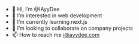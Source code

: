 - 👋 Hi, I’m @IAyyDee
- 👀 I’m interested in web development 
- 🌱 I’m currently learning next.js
- 💞️ I’m looking to collaborate on company projects 
- 📫 How to reach me i@ayydee.com

<!---
IAyyDee/IAyyDee is a ✨ special ✨ repository because its `README.md` (this file) appears on your GitHub profile.
You can click the Preview link to take a look at your changes.
--->
